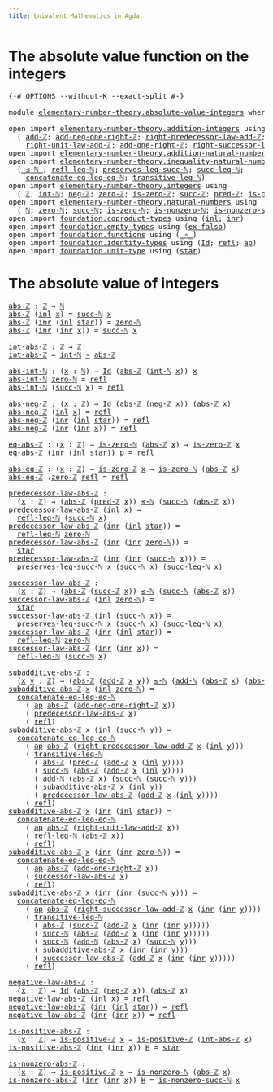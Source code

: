 ```yaml
---
title: Univalent Mathematics in Agda
---
```


# The absolute value function on the integers

<pre class="Agda"><a id="102" class="Symbol">{-#</a> <a id="106" class="Keyword">OPTIONS</a> <a id="114" class="Pragma">--without-K</a> <a id="126" class="Pragma">--exact-split</a> <a id="140" class="Symbol">#-}</a>

<a id="145" class="Keyword">module</a> <a id="152" href="elementary-number-theory.absolute-value-integers.html" class="Module">elementary-number-theory.absolute-value-integers</a> <a id="201" class="Keyword">where</a>

<a id="208" class="Keyword">open</a> <a id="213" class="Keyword">import</a> <a id="220" href="elementary-number-theory.addition-integers.html" class="Module">elementary-number-theory.addition-integers</a> <a id="263" class="Keyword">using</a>
  <a id="271" class="Symbol">(</a> <a id="273" href="elementary-number-theory.addition-integers.html#1489" class="Function">add-ℤ</a><a id="278" class="Symbol">;</a> <a id="280" href="elementary-number-theory.addition-integers.html#11344" class="Function">add-neg-one-right-ℤ</a><a id="299" class="Symbol">;</a> <a id="301" href="elementary-number-theory.addition-integers.html#2920" class="Function">right-predecessor-law-add-ℤ</a><a id="328" class="Symbol">;</a>
    <a id="334" href="elementary-number-theory.addition-integers.html#2042" class="Function">right-unit-law-add-ℤ</a><a id="354" class="Symbol">;</a> <a id="356" href="elementary-number-theory.addition-integers.html#11141" class="Function">add-one-right-ℤ</a><a id="371" class="Symbol">;</a> <a id="373" href="elementary-number-theory.addition-integers.html#4028" class="Function">right-successor-law-add-ℤ</a><a id="398" class="Symbol">)</a>
<a id="400" class="Keyword">open</a> <a id="405" class="Keyword">import</a> <a id="412" href="elementary-number-theory.addition-natural-numbers.html" class="Module">elementary-number-theory.addition-natural-numbers</a> <a id="462" class="Keyword">using</a> <a id="468" class="Symbol">(</a><a id="469" href="elementary-number-theory.addition-natural-numbers.html#1160" class="Function">add-ℕ</a><a id="474" class="Symbol">)</a>
<a id="476" class="Keyword">open</a> <a id="481" class="Keyword">import</a> <a id="488" href="elementary-number-theory.inequality-natural-numbers.html" class="Module">elementary-number-theory.inequality-natural-numbers</a> <a id="540" class="Keyword">using</a>
  <a id="548" class="Symbol">(</a><a id="549" href="elementary-number-theory.inequality-natural-numbers.html#1766" class="Function Operator">_≤-ℕ_</a><a id="554" class="Symbol">;</a> <a id="556" href="elementary-number-theory.inequality-natural-numbers.html#4474" class="Function">refl-leq-ℕ</a><a id="566" class="Symbol">;</a> <a id="568" href="elementary-number-theory.inequality-natural-numbers.html#5751" class="Function">preserves-leq-succ-ℕ</a><a id="588" class="Symbol">;</a> <a id="590" href="elementary-number-theory.inequality-natural-numbers.html#2679" class="Function">succ-leq-ℕ</a><a id="600" class="Symbol">;</a>
    <a id="606" href="elementary-number-theory.inequality-natural-numbers.html#2841" class="Function">concatenate-eq-leq-eq-ℕ</a><a id="629" class="Symbol">;</a> <a id="631" href="elementary-number-theory.inequality-natural-numbers.html#4674" class="Function">transitive-leq-ℕ</a><a id="647" class="Symbol">)</a>
<a id="649" class="Keyword">open</a> <a id="654" class="Keyword">import</a> <a id="661" href="elementary-number-theory.integers.html" class="Module">elementary-number-theory.integers</a> <a id="695" class="Keyword">using</a>
  <a id="703" class="Symbol">(</a> <a id="705" href="elementary-number-theory.integers.html#1867" class="Function">ℤ</a><a id="706" class="Symbol">;</a> <a id="708" href="elementary-number-theory.integers.html#2492" class="Function">int-ℕ</a><a id="713" class="Symbol">;</a> <a id="715" href="elementary-number-theory.integers.html#3883" class="Function">neg-ℤ</a><a id="720" class="Symbol">;</a> <a id="722" href="elementary-number-theory.integers.html#2119" class="Function">zero-ℤ</a><a id="728" class="Symbol">;</a> <a id="730" href="elementary-number-theory.integers.html#2155" class="Function">is-zero-ℤ</a><a id="739" class="Symbol">;</a> <a id="741" href="elementary-number-theory.integers.html#3458" class="Function">succ-ℤ</a><a id="747" class="Symbol">;</a> <a id="749" href="elementary-number-theory.integers.html#3611" class="Function">pred-ℤ</a><a id="755" class="Symbol">;</a> <a id="757" href="elementary-number-theory.integers.html#7400" class="Function">is-positive-ℤ</a><a id="770" class="Symbol">)</a>
<a id="772" class="Keyword">open</a> <a id="777" class="Keyword">import</a> <a id="784" href="elementary-number-theory.natural-numbers.html" class="Module">elementary-number-theory.natural-numbers</a> <a id="825" class="Keyword">using</a>
  <a id="833" class="Symbol">(</a> <a id="835" href="elementary-number-theory.natural-numbers.html#1444" class="Datatype">ℕ</a><a id="836" class="Symbol">;</a> <a id="838" href="elementary-number-theory.natural-numbers.html#1465" class="InductiveConstructor">zero-ℕ</a><a id="844" class="Symbol">;</a> <a id="846" href="elementary-number-theory.natural-numbers.html#1478" class="InductiveConstructor">succ-ℕ</a><a id="852" class="Symbol">;</a> <a id="854" href="elementary-number-theory.natural-numbers.html#1742" class="Function">is-zero-ℕ</a><a id="863" class="Symbol">;</a> <a id="865" href="elementary-number-theory.natural-numbers.html#1926" class="Function">is-nonzero-ℕ</a><a id="877" class="Symbol">;</a> <a id="879" href="elementary-number-theory.natural-numbers.html#3025" class="Function">is-nonzero-succ-ℕ</a><a id="896" class="Symbol">)</a>
<a id="898" class="Keyword">open</a> <a id="903" class="Keyword">import</a> <a id="910" href="foundation.coproduct-types.html" class="Module">foundation.coproduct-types</a> <a id="937" class="Keyword">using</a> <a id="943" class="Symbol">(</a><a id="944" href="foundation.coproduct-types.html#1239" class="InductiveConstructor">inl</a><a id="947" class="Symbol">;</a> <a id="949" href="foundation.coproduct-types.html#1262" class="InductiveConstructor">inr</a><a id="952" class="Symbol">)</a>
<a id="954" class="Keyword">open</a> <a id="959" class="Keyword">import</a> <a id="966" href="foundation.empty-types.html" class="Module">foundation.empty-types</a> <a id="989" class="Keyword">using</a> <a id="995" class="Symbol">(</a><a id="996" href="foundation-core.empty-types.html#1147" class="Function">ex-falso</a><a id="1004" class="Symbol">)</a>
<a id="1006" class="Keyword">open</a> <a id="1011" class="Keyword">import</a> <a id="1018" href="foundation.functions.html" class="Module">foundation.functions</a> <a id="1039" class="Keyword">using</a> <a id="1045" class="Symbol">(</a><a id="1046" href="foundation-core.functions.html#407" class="Function Operator">_∘_</a><a id="1049" class="Symbol">)</a>
<a id="1051" class="Keyword">open</a> <a id="1056" class="Keyword">import</a> <a id="1063" href="foundation.identity-types.html" class="Module">foundation.identity-types</a> <a id="1089" class="Keyword">using</a> <a id="1095" class="Symbol">(</a><a id="1096" href="foundation-core.identity-types.html#641" class="Datatype">Id</a><a id="1098" class="Symbol">;</a> <a id="1100" href="foundation-core.identity-types.html#694" class="InductiveConstructor">refl</a><a id="1104" class="Symbol">;</a> <a id="1106" href="foundation-core.identity-types.html#2853" class="Function">ap</a><a id="1108" class="Symbol">)</a>
<a id="1110" class="Keyword">open</a> <a id="1115" class="Keyword">import</a> <a id="1122" href="foundation.unit-type.html" class="Module">foundation.unit-type</a> <a id="1143" class="Keyword">using</a> <a id="1149" class="Symbol">(</a><a id="1150" href="foundation.unit-type.html#999" class="InductiveConstructor">star</a><a id="1154" class="Symbol">)</a>
</pre>
# The absolute value of integers

<pre class="Agda"><a id="abs-ℤ"></a><a id="1199" href="elementary-number-theory.absolute-value-integers.html#1199" class="Function">abs-ℤ</a> <a id="1205" class="Symbol">:</a> <a id="1207" href="elementary-number-theory.integers.html#1867" class="Function">ℤ</a> <a id="1209" class="Symbol">→</a> <a id="1211" href="elementary-number-theory.natural-numbers.html#1444" class="Datatype">ℕ</a>
<a id="1213" href="elementary-number-theory.absolute-value-integers.html#1199" class="Function">abs-ℤ</a> <a id="1219" class="Symbol">(</a><a id="1220" href="foundation.coproduct-types.html#1239" class="InductiveConstructor">inl</a> <a id="1224" href="elementary-number-theory.absolute-value-integers.html#1224" class="Bound">x</a><a id="1225" class="Symbol">)</a> <a id="1227" class="Symbol">=</a> <a id="1229" href="elementary-number-theory.natural-numbers.html#1478" class="InductiveConstructor">succ-ℕ</a> <a id="1236" href="elementary-number-theory.absolute-value-integers.html#1224" class="Bound">x</a>
<a id="1238" href="elementary-number-theory.absolute-value-integers.html#1199" class="Function">abs-ℤ</a> <a id="1244" class="Symbol">(</a><a id="1245" href="foundation.coproduct-types.html#1262" class="InductiveConstructor">inr</a> <a id="1249" class="Symbol">(</a><a id="1250" href="foundation.coproduct-types.html#1239" class="InductiveConstructor">inl</a> <a id="1254" href="foundation.unit-type.html#999" class="InductiveConstructor">star</a><a id="1258" class="Symbol">))</a> <a id="1261" class="Symbol">=</a> <a id="1263" href="elementary-number-theory.natural-numbers.html#1465" class="InductiveConstructor">zero-ℕ</a>
<a id="1270" href="elementary-number-theory.absolute-value-integers.html#1199" class="Function">abs-ℤ</a> <a id="1276" class="Symbol">(</a><a id="1277" href="foundation.coproduct-types.html#1262" class="InductiveConstructor">inr</a> <a id="1281" class="Symbol">(</a><a id="1282" href="foundation.coproduct-types.html#1262" class="InductiveConstructor">inr</a> <a id="1286" href="elementary-number-theory.absolute-value-integers.html#1286" class="Bound">x</a><a id="1287" class="Symbol">))</a> <a id="1290" class="Symbol">=</a> <a id="1292" href="elementary-number-theory.natural-numbers.html#1478" class="InductiveConstructor">succ-ℕ</a> <a id="1299" href="elementary-number-theory.absolute-value-integers.html#1286" class="Bound">x</a>

<a id="int-abs-ℤ"></a><a id="1302" href="elementary-number-theory.absolute-value-integers.html#1302" class="Function">int-abs-ℤ</a> <a id="1312" class="Symbol">:</a> <a id="1314" href="elementary-number-theory.integers.html#1867" class="Function">ℤ</a> <a id="1316" class="Symbol">→</a> <a id="1318" href="elementary-number-theory.integers.html#1867" class="Function">ℤ</a>
<a id="1320" href="elementary-number-theory.absolute-value-integers.html#1302" class="Function">int-abs-ℤ</a> <a id="1330" class="Symbol">=</a> <a id="1332" href="elementary-number-theory.integers.html#2492" class="Function">int-ℕ</a> <a id="1338" href="foundation-core.functions.html#407" class="Function Operator">∘</a> <a id="1340" href="elementary-number-theory.absolute-value-integers.html#1199" class="Function">abs-ℤ</a>

<a id="abs-int-ℕ"></a><a id="1347" href="elementary-number-theory.absolute-value-integers.html#1347" class="Function">abs-int-ℕ</a> <a id="1357" class="Symbol">:</a> <a id="1359" class="Symbol">(</a><a id="1360" href="elementary-number-theory.absolute-value-integers.html#1360" class="Bound">x</a> <a id="1362" class="Symbol">:</a> <a id="1364" href="elementary-number-theory.natural-numbers.html#1444" class="Datatype">ℕ</a><a id="1365" class="Symbol">)</a> <a id="1367" class="Symbol">→</a> <a id="1369" href="foundation-core.identity-types.html#641" class="Datatype">Id</a> <a id="1372" class="Symbol">(</a><a id="1373" href="elementary-number-theory.absolute-value-integers.html#1199" class="Function">abs-ℤ</a> <a id="1379" class="Symbol">(</a><a id="1380" href="elementary-number-theory.integers.html#2492" class="Function">int-ℕ</a> <a id="1386" href="elementary-number-theory.absolute-value-integers.html#1360" class="Bound">x</a><a id="1387" class="Symbol">))</a> <a id="1390" href="elementary-number-theory.absolute-value-integers.html#1360" class="Bound">x</a>
<a id="1392" href="elementary-number-theory.absolute-value-integers.html#1347" class="Function">abs-int-ℕ</a> <a id="1402" href="elementary-number-theory.natural-numbers.html#1465" class="InductiveConstructor">zero-ℕ</a> <a id="1409" class="Symbol">=</a> <a id="1411" href="foundation-core.identity-types.html#694" class="InductiveConstructor">refl</a>
<a id="1416" href="elementary-number-theory.absolute-value-integers.html#1347" class="Function">abs-int-ℕ</a> <a id="1426" class="Symbol">(</a><a id="1427" href="elementary-number-theory.natural-numbers.html#1478" class="InductiveConstructor">succ-ℕ</a> <a id="1434" href="elementary-number-theory.absolute-value-integers.html#1434" class="Bound">x</a><a id="1435" class="Symbol">)</a> <a id="1437" class="Symbol">=</a> <a id="1439" href="foundation-core.identity-types.html#694" class="InductiveConstructor">refl</a>

<a id="abs-neg-ℤ"></a><a id="1445" href="elementary-number-theory.absolute-value-integers.html#1445" class="Function">abs-neg-ℤ</a> <a id="1455" class="Symbol">:</a> <a id="1457" class="Symbol">(</a><a id="1458" href="elementary-number-theory.absolute-value-integers.html#1458" class="Bound">x</a> <a id="1460" class="Symbol">:</a> <a id="1462" href="elementary-number-theory.integers.html#1867" class="Function">ℤ</a><a id="1463" class="Symbol">)</a> <a id="1465" class="Symbol">→</a> <a id="1467" href="foundation-core.identity-types.html#641" class="Datatype">Id</a> <a id="1470" class="Symbol">(</a><a id="1471" href="elementary-number-theory.absolute-value-integers.html#1199" class="Function">abs-ℤ</a> <a id="1477" class="Symbol">(</a><a id="1478" href="elementary-number-theory.integers.html#3883" class="Function">neg-ℤ</a> <a id="1484" href="elementary-number-theory.absolute-value-integers.html#1458" class="Bound">x</a><a id="1485" class="Symbol">))</a> <a id="1488" class="Symbol">(</a><a id="1489" href="elementary-number-theory.absolute-value-integers.html#1199" class="Function">abs-ℤ</a> <a id="1495" href="elementary-number-theory.absolute-value-integers.html#1458" class="Bound">x</a><a id="1496" class="Symbol">)</a>
<a id="1498" href="elementary-number-theory.absolute-value-integers.html#1445" class="Function">abs-neg-ℤ</a> <a id="1508" class="Symbol">(</a><a id="1509" href="foundation.coproduct-types.html#1239" class="InductiveConstructor">inl</a> <a id="1513" href="elementary-number-theory.absolute-value-integers.html#1513" class="Bound">x</a><a id="1514" class="Symbol">)</a> <a id="1516" class="Symbol">=</a> <a id="1518" href="foundation-core.identity-types.html#694" class="InductiveConstructor">refl</a>
<a id="1523" href="elementary-number-theory.absolute-value-integers.html#1445" class="Function">abs-neg-ℤ</a> <a id="1533" class="Symbol">(</a><a id="1534" href="foundation.coproduct-types.html#1262" class="InductiveConstructor">inr</a> <a id="1538" class="Symbol">(</a><a id="1539" href="foundation.coproduct-types.html#1239" class="InductiveConstructor">inl</a> <a id="1543" href="foundation.unit-type.html#999" class="InductiveConstructor">star</a><a id="1547" class="Symbol">))</a> <a id="1550" class="Symbol">=</a> <a id="1552" href="foundation-core.identity-types.html#694" class="InductiveConstructor">refl</a>
<a id="1557" href="elementary-number-theory.absolute-value-integers.html#1445" class="Function">abs-neg-ℤ</a> <a id="1567" class="Symbol">(</a><a id="1568" href="foundation.coproduct-types.html#1262" class="InductiveConstructor">inr</a> <a id="1572" class="Symbol">(</a><a id="1573" href="foundation.coproduct-types.html#1262" class="InductiveConstructor">inr</a> <a id="1577" href="elementary-number-theory.absolute-value-integers.html#1577" class="Bound">x</a><a id="1578" class="Symbol">))</a> <a id="1581" class="Symbol">=</a> <a id="1583" href="foundation-core.identity-types.html#694" class="InductiveConstructor">refl</a>

<a id="eq-abs-ℤ"></a><a id="1589" href="elementary-number-theory.absolute-value-integers.html#1589" class="Function">eq-abs-ℤ</a> <a id="1598" class="Symbol">:</a> <a id="1600" class="Symbol">(</a><a id="1601" href="elementary-number-theory.absolute-value-integers.html#1601" class="Bound">x</a> <a id="1603" class="Symbol">:</a> <a id="1605" href="elementary-number-theory.integers.html#1867" class="Function">ℤ</a><a id="1606" class="Symbol">)</a> <a id="1608" class="Symbol">→</a> <a id="1610" href="elementary-number-theory.natural-numbers.html#1742" class="Function">is-zero-ℕ</a> <a id="1620" class="Symbol">(</a><a id="1621" href="elementary-number-theory.absolute-value-integers.html#1199" class="Function">abs-ℤ</a> <a id="1627" href="elementary-number-theory.absolute-value-integers.html#1601" class="Bound">x</a><a id="1628" class="Symbol">)</a> <a id="1630" class="Symbol">→</a> <a id="1632" href="elementary-number-theory.integers.html#2155" class="Function">is-zero-ℤ</a> <a id="1642" href="elementary-number-theory.absolute-value-integers.html#1601" class="Bound">x</a>
<a id="1644" href="elementary-number-theory.absolute-value-integers.html#1589" class="Function">eq-abs-ℤ</a> <a id="1653" class="Symbol">(</a><a id="1654" href="foundation.coproduct-types.html#1262" class="InductiveConstructor">inr</a> <a id="1658" class="Symbol">(</a><a id="1659" href="foundation.coproduct-types.html#1239" class="InductiveConstructor">inl</a> <a id="1663" href="foundation.unit-type.html#999" class="InductiveConstructor">star</a><a id="1667" class="Symbol">))</a> <a id="1670" href="elementary-number-theory.absolute-value-integers.html#1670" class="Bound">p</a> <a id="1672" class="Symbol">=</a> <a id="1674" href="foundation-core.identity-types.html#694" class="InductiveConstructor">refl</a>

<a id="abs-eq-ℤ"></a><a id="1680" href="elementary-number-theory.absolute-value-integers.html#1680" class="Function">abs-eq-ℤ</a> <a id="1689" class="Symbol">:</a> <a id="1691" class="Symbol">(</a><a id="1692" href="elementary-number-theory.absolute-value-integers.html#1692" class="Bound">x</a> <a id="1694" class="Symbol">:</a> <a id="1696" href="elementary-number-theory.integers.html#1867" class="Function">ℤ</a><a id="1697" class="Symbol">)</a> <a id="1699" class="Symbol">→</a> <a id="1701" href="elementary-number-theory.integers.html#2155" class="Function">is-zero-ℤ</a> <a id="1711" href="elementary-number-theory.absolute-value-integers.html#1692" class="Bound">x</a> <a id="1713" class="Symbol">→</a> <a id="1715" href="elementary-number-theory.natural-numbers.html#1742" class="Function">is-zero-ℕ</a> <a id="1725" class="Symbol">(</a><a id="1726" href="elementary-number-theory.absolute-value-integers.html#1199" class="Function">abs-ℤ</a> <a id="1732" href="elementary-number-theory.absolute-value-integers.html#1692" class="Bound">x</a><a id="1733" class="Symbol">)</a>
<a id="1735" href="elementary-number-theory.absolute-value-integers.html#1680" class="Function">abs-eq-ℤ</a> <a id="1744" class="DottedPattern Symbol">.</a><a id="1745" href="elementary-number-theory.integers.html#2119" class="DottedPattern Function">zero-ℤ</a> <a id="1752" href="foundation-core.identity-types.html#694" class="InductiveConstructor">refl</a> <a id="1757" class="Symbol">=</a> <a id="1759" href="foundation-core.identity-types.html#694" class="InductiveConstructor">refl</a>

<a id="predecessor-law-abs-ℤ"></a><a id="1765" href="elementary-number-theory.absolute-value-integers.html#1765" class="Function">predecessor-law-abs-ℤ</a> <a id="1787" class="Symbol">:</a>
  <a id="1791" class="Symbol">(</a><a id="1792" href="elementary-number-theory.absolute-value-integers.html#1792" class="Bound">x</a> <a id="1794" class="Symbol">:</a> <a id="1796" href="elementary-number-theory.integers.html#1867" class="Function">ℤ</a><a id="1797" class="Symbol">)</a> <a id="1799" class="Symbol">→</a> <a id="1801" class="Symbol">(</a><a id="1802" href="elementary-number-theory.absolute-value-integers.html#1199" class="Function">abs-ℤ</a> <a id="1808" class="Symbol">(</a><a id="1809" href="elementary-number-theory.integers.html#3611" class="Function">pred-ℤ</a> <a id="1816" href="elementary-number-theory.absolute-value-integers.html#1792" class="Bound">x</a><a id="1817" class="Symbol">))</a> <a id="1820" href="elementary-number-theory.inequality-natural-numbers.html#1766" class="Function Operator">≤-ℕ</a> <a id="1824" class="Symbol">(</a><a id="1825" href="elementary-number-theory.natural-numbers.html#1478" class="InductiveConstructor">succ-ℕ</a> <a id="1832" class="Symbol">(</a><a id="1833" href="elementary-number-theory.absolute-value-integers.html#1199" class="Function">abs-ℤ</a> <a id="1839" href="elementary-number-theory.absolute-value-integers.html#1792" class="Bound">x</a><a id="1840" class="Symbol">))</a>
<a id="1843" href="elementary-number-theory.absolute-value-integers.html#1765" class="Function">predecessor-law-abs-ℤ</a> <a id="1865" class="Symbol">(</a><a id="1866" href="foundation.coproduct-types.html#1239" class="InductiveConstructor">inl</a> <a id="1870" href="elementary-number-theory.absolute-value-integers.html#1870" class="Bound">x</a><a id="1871" class="Symbol">)</a> <a id="1873" class="Symbol">=</a>
  <a id="1877" href="elementary-number-theory.inequality-natural-numbers.html#4474" class="Function">refl-leq-ℕ</a> <a id="1888" class="Symbol">(</a><a id="1889" href="elementary-number-theory.natural-numbers.html#1478" class="InductiveConstructor">succ-ℕ</a> <a id="1896" href="elementary-number-theory.absolute-value-integers.html#1870" class="Bound">x</a><a id="1897" class="Symbol">)</a>
<a id="1899" href="elementary-number-theory.absolute-value-integers.html#1765" class="Function">predecessor-law-abs-ℤ</a> <a id="1921" class="Symbol">(</a><a id="1922" href="foundation.coproduct-types.html#1262" class="InductiveConstructor">inr</a> <a id="1926" class="Symbol">(</a><a id="1927" href="foundation.coproduct-types.html#1239" class="InductiveConstructor">inl</a> <a id="1931" href="foundation.unit-type.html#999" class="InductiveConstructor">star</a><a id="1935" class="Symbol">))</a> <a id="1938" class="Symbol">=</a>
  <a id="1942" href="elementary-number-theory.inequality-natural-numbers.html#4474" class="Function">refl-leq-ℕ</a> <a id="1953" href="elementary-number-theory.natural-numbers.html#1465" class="InductiveConstructor">zero-ℕ</a>
<a id="1960" href="elementary-number-theory.absolute-value-integers.html#1765" class="Function">predecessor-law-abs-ℤ</a> <a id="1982" class="Symbol">(</a><a id="1983" href="foundation.coproduct-types.html#1262" class="InductiveConstructor">inr</a> <a id="1987" class="Symbol">(</a><a id="1988" href="foundation.coproduct-types.html#1262" class="InductiveConstructor">inr</a> <a id="1992" href="elementary-number-theory.natural-numbers.html#1465" class="InductiveConstructor">zero-ℕ</a><a id="1998" class="Symbol">))</a> <a id="2001" class="Symbol">=</a>
  <a id="2005" href="foundation.unit-type.html#999" class="InductiveConstructor">star</a>
<a id="2010" href="elementary-number-theory.absolute-value-integers.html#1765" class="Function">predecessor-law-abs-ℤ</a> <a id="2032" class="Symbol">(</a><a id="2033" href="foundation.coproduct-types.html#1262" class="InductiveConstructor">inr</a> <a id="2037" class="Symbol">(</a><a id="2038" href="foundation.coproduct-types.html#1262" class="InductiveConstructor">inr</a> <a id="2042" class="Symbol">(</a><a id="2043" href="elementary-number-theory.natural-numbers.html#1478" class="InductiveConstructor">succ-ℕ</a> <a id="2050" href="elementary-number-theory.absolute-value-integers.html#2050" class="Bound">x</a><a id="2051" class="Symbol">)))</a> <a id="2055" class="Symbol">=</a>
  <a id="2059" href="elementary-number-theory.inequality-natural-numbers.html#5751" class="Function">preserves-leq-succ-ℕ</a> <a id="2080" href="elementary-number-theory.absolute-value-integers.html#2050" class="Bound">x</a> <a id="2082" class="Symbol">(</a><a id="2083" href="elementary-number-theory.natural-numbers.html#1478" class="InductiveConstructor">succ-ℕ</a> <a id="2090" href="elementary-number-theory.absolute-value-integers.html#2050" class="Bound">x</a><a id="2091" class="Symbol">)</a> <a id="2093" class="Symbol">(</a><a id="2094" href="elementary-number-theory.inequality-natural-numbers.html#2679" class="Function">succ-leq-ℕ</a> <a id="2105" href="elementary-number-theory.absolute-value-integers.html#2050" class="Bound">x</a><a id="2106" class="Symbol">)</a>

<a id="successor-law-abs-ℤ"></a><a id="2109" href="elementary-number-theory.absolute-value-integers.html#2109" class="Function">successor-law-abs-ℤ</a> <a id="2129" class="Symbol">:</a>
  <a id="2133" class="Symbol">(</a><a id="2134" href="elementary-number-theory.absolute-value-integers.html#2134" class="Bound">x</a> <a id="2136" class="Symbol">:</a> <a id="2138" href="elementary-number-theory.integers.html#1867" class="Function">ℤ</a><a id="2139" class="Symbol">)</a> <a id="2141" class="Symbol">→</a> <a id="2143" class="Symbol">(</a><a id="2144" href="elementary-number-theory.absolute-value-integers.html#1199" class="Function">abs-ℤ</a> <a id="2150" class="Symbol">(</a><a id="2151" href="elementary-number-theory.integers.html#3458" class="Function">succ-ℤ</a> <a id="2158" href="elementary-number-theory.absolute-value-integers.html#2134" class="Bound">x</a><a id="2159" class="Symbol">))</a> <a id="2162" href="elementary-number-theory.inequality-natural-numbers.html#1766" class="Function Operator">≤-ℕ</a> <a id="2166" class="Symbol">(</a><a id="2167" href="elementary-number-theory.natural-numbers.html#1478" class="InductiveConstructor">succ-ℕ</a> <a id="2174" class="Symbol">(</a><a id="2175" href="elementary-number-theory.absolute-value-integers.html#1199" class="Function">abs-ℤ</a> <a id="2181" href="elementary-number-theory.absolute-value-integers.html#2134" class="Bound">x</a><a id="2182" class="Symbol">))</a>
<a id="2185" href="elementary-number-theory.absolute-value-integers.html#2109" class="Function">successor-law-abs-ℤ</a> <a id="2205" class="Symbol">(</a><a id="2206" href="foundation.coproduct-types.html#1239" class="InductiveConstructor">inl</a> <a id="2210" href="elementary-number-theory.natural-numbers.html#1465" class="InductiveConstructor">zero-ℕ</a><a id="2216" class="Symbol">)</a> <a id="2218" class="Symbol">=</a>
  <a id="2222" href="foundation.unit-type.html#999" class="InductiveConstructor">star</a>
<a id="2227" href="elementary-number-theory.absolute-value-integers.html#2109" class="Function">successor-law-abs-ℤ</a> <a id="2247" class="Symbol">(</a><a id="2248" href="foundation.coproduct-types.html#1239" class="InductiveConstructor">inl</a> <a id="2252" class="Symbol">(</a><a id="2253" href="elementary-number-theory.natural-numbers.html#1478" class="InductiveConstructor">succ-ℕ</a> <a id="2260" href="elementary-number-theory.absolute-value-integers.html#2260" class="Bound">x</a><a id="2261" class="Symbol">))</a> <a id="2264" class="Symbol">=</a>
  <a id="2268" href="elementary-number-theory.inequality-natural-numbers.html#5751" class="Function">preserves-leq-succ-ℕ</a> <a id="2289" href="elementary-number-theory.absolute-value-integers.html#2260" class="Bound">x</a> <a id="2291" class="Symbol">(</a><a id="2292" href="elementary-number-theory.natural-numbers.html#1478" class="InductiveConstructor">succ-ℕ</a> <a id="2299" href="elementary-number-theory.absolute-value-integers.html#2260" class="Bound">x</a><a id="2300" class="Symbol">)</a> <a id="2302" class="Symbol">(</a><a id="2303" href="elementary-number-theory.inequality-natural-numbers.html#2679" class="Function">succ-leq-ℕ</a> <a id="2314" href="elementary-number-theory.absolute-value-integers.html#2260" class="Bound">x</a><a id="2315" class="Symbol">)</a>
<a id="2317" href="elementary-number-theory.absolute-value-integers.html#2109" class="Function">successor-law-abs-ℤ</a> <a id="2337" class="Symbol">(</a><a id="2338" href="foundation.coproduct-types.html#1262" class="InductiveConstructor">inr</a> <a id="2342" class="Symbol">(</a><a id="2343" href="foundation.coproduct-types.html#1239" class="InductiveConstructor">inl</a> <a id="2347" href="foundation.unit-type.html#999" class="InductiveConstructor">star</a><a id="2351" class="Symbol">))</a> <a id="2354" class="Symbol">=</a>
  <a id="2358" href="elementary-number-theory.inequality-natural-numbers.html#4474" class="Function">refl-leq-ℕ</a> <a id="2369" href="elementary-number-theory.natural-numbers.html#1465" class="InductiveConstructor">zero-ℕ</a>
<a id="2376" href="elementary-number-theory.absolute-value-integers.html#2109" class="Function">successor-law-abs-ℤ</a> <a id="2396" class="Symbol">(</a><a id="2397" href="foundation.coproduct-types.html#1262" class="InductiveConstructor">inr</a> <a id="2401" class="Symbol">(</a><a id="2402" href="foundation.coproduct-types.html#1262" class="InductiveConstructor">inr</a> <a id="2406" href="elementary-number-theory.absolute-value-integers.html#2406" class="Bound">x</a><a id="2407" class="Symbol">))</a> <a id="2410" class="Symbol">=</a>
  <a id="2414" href="elementary-number-theory.inequality-natural-numbers.html#4474" class="Function">refl-leq-ℕ</a> <a id="2425" class="Symbol">(</a><a id="2426" href="elementary-number-theory.natural-numbers.html#1478" class="InductiveConstructor">succ-ℕ</a> <a id="2433" href="elementary-number-theory.absolute-value-integers.html#2406" class="Bound">x</a><a id="2434" class="Symbol">)</a>

<a id="subadditive-abs-ℤ"></a><a id="2437" href="elementary-number-theory.absolute-value-integers.html#2437" class="Function">subadditive-abs-ℤ</a> <a id="2455" class="Symbol">:</a>
  <a id="2459" class="Symbol">(</a><a id="2460" href="elementary-number-theory.absolute-value-integers.html#2460" class="Bound">x</a> <a id="2462" href="elementary-number-theory.absolute-value-integers.html#2462" class="Bound">y</a> <a id="2464" class="Symbol">:</a> <a id="2466" href="elementary-number-theory.integers.html#1867" class="Function">ℤ</a><a id="2467" class="Symbol">)</a> <a id="2469" class="Symbol">→</a> <a id="2471" class="Symbol">(</a><a id="2472" href="elementary-number-theory.absolute-value-integers.html#1199" class="Function">abs-ℤ</a> <a id="2478" class="Symbol">(</a><a id="2479" href="elementary-number-theory.addition-integers.html#1489" class="Function">add-ℤ</a> <a id="2485" href="elementary-number-theory.absolute-value-integers.html#2460" class="Bound">x</a> <a id="2487" href="elementary-number-theory.absolute-value-integers.html#2462" class="Bound">y</a><a id="2488" class="Symbol">))</a> <a id="2491" href="elementary-number-theory.inequality-natural-numbers.html#1766" class="Function Operator">≤-ℕ</a> <a id="2495" class="Symbol">(</a><a id="2496" href="elementary-number-theory.addition-natural-numbers.html#1160" class="Function">add-ℕ</a> <a id="2502" class="Symbol">(</a><a id="2503" href="elementary-number-theory.absolute-value-integers.html#1199" class="Function">abs-ℤ</a> <a id="2509" href="elementary-number-theory.absolute-value-integers.html#2460" class="Bound">x</a><a id="2510" class="Symbol">)</a> <a id="2512" class="Symbol">(</a><a id="2513" href="elementary-number-theory.absolute-value-integers.html#1199" class="Function">abs-ℤ</a> <a id="2519" href="elementary-number-theory.absolute-value-integers.html#2462" class="Bound">y</a><a id="2520" class="Symbol">))</a>
<a id="2523" href="elementary-number-theory.absolute-value-integers.html#2437" class="Function">subadditive-abs-ℤ</a> <a id="2541" href="elementary-number-theory.absolute-value-integers.html#2541" class="Bound">x</a> <a id="2543" class="Symbol">(</a><a id="2544" href="foundation.coproduct-types.html#1239" class="InductiveConstructor">inl</a> <a id="2548" href="elementary-number-theory.natural-numbers.html#1465" class="InductiveConstructor">zero-ℕ</a><a id="2554" class="Symbol">)</a> <a id="2556" class="Symbol">=</a>
  <a id="2560" href="elementary-number-theory.inequality-natural-numbers.html#2841" class="Function">concatenate-eq-leq-eq-ℕ</a>
    <a id="2588" class="Symbol">(</a> <a id="2590" href="foundation-core.identity-types.html#2853" class="Function">ap</a> <a id="2593" href="elementary-number-theory.absolute-value-integers.html#1199" class="Function">abs-ℤ</a> <a id="2599" class="Symbol">(</a><a id="2600" href="elementary-number-theory.addition-integers.html#11344" class="Function">add-neg-one-right-ℤ</a> <a id="2620" href="elementary-number-theory.absolute-value-integers.html#2541" class="Bound">x</a><a id="2621" class="Symbol">))</a>
    <a id="2628" class="Symbol">(</a> <a id="2630" href="elementary-number-theory.absolute-value-integers.html#1765" class="Function">predecessor-law-abs-ℤ</a> <a id="2652" href="elementary-number-theory.absolute-value-integers.html#2541" class="Bound">x</a><a id="2653" class="Symbol">)</a>
    <a id="2659" class="Symbol">(</a> <a id="2661" href="foundation-core.identity-types.html#694" class="InductiveConstructor">refl</a><a id="2665" class="Symbol">)</a>
<a id="2667" href="elementary-number-theory.absolute-value-integers.html#2437" class="Function">subadditive-abs-ℤ</a> <a id="2685" href="elementary-number-theory.absolute-value-integers.html#2685" class="Bound">x</a> <a id="2687" class="Symbol">(</a><a id="2688" href="foundation.coproduct-types.html#1239" class="InductiveConstructor">inl</a> <a id="2692" class="Symbol">(</a><a id="2693" href="elementary-number-theory.natural-numbers.html#1478" class="InductiveConstructor">succ-ℕ</a> <a id="2700" href="elementary-number-theory.absolute-value-integers.html#2700" class="Bound">y</a><a id="2701" class="Symbol">))</a> <a id="2704" class="Symbol">=</a>
  <a id="2708" href="elementary-number-theory.inequality-natural-numbers.html#2841" class="Function">concatenate-eq-leq-eq-ℕ</a>
    <a id="2736" class="Symbol">(</a> <a id="2738" href="foundation-core.identity-types.html#2853" class="Function">ap</a> <a id="2741" href="elementary-number-theory.absolute-value-integers.html#1199" class="Function">abs-ℤ</a> <a id="2747" class="Symbol">(</a><a id="2748" href="elementary-number-theory.addition-integers.html#2920" class="Function">right-predecessor-law-add-ℤ</a> <a id="2776" href="elementary-number-theory.absolute-value-integers.html#2685" class="Bound">x</a> <a id="2778" class="Symbol">(</a><a id="2779" href="foundation.coproduct-types.html#1239" class="InductiveConstructor">inl</a> <a id="2783" href="elementary-number-theory.absolute-value-integers.html#2700" class="Bound">y</a><a id="2784" class="Symbol">)))</a>
    <a id="2792" class="Symbol">(</a> <a id="2794" href="elementary-number-theory.inequality-natural-numbers.html#4674" class="Function">transitive-leq-ℕ</a>
      <a id="2817" class="Symbol">(</a> <a id="2819" href="elementary-number-theory.absolute-value-integers.html#1199" class="Function">abs-ℤ</a> <a id="2825" class="Symbol">(</a><a id="2826" href="elementary-number-theory.integers.html#3611" class="Function">pred-ℤ</a> <a id="2833" class="Symbol">(</a><a id="2834" href="elementary-number-theory.addition-integers.html#1489" class="Function">add-ℤ</a> <a id="2840" href="elementary-number-theory.absolute-value-integers.html#2685" class="Bound">x</a> <a id="2842" class="Symbol">(</a><a id="2843" href="foundation.coproduct-types.html#1239" class="InductiveConstructor">inl</a> <a id="2847" href="elementary-number-theory.absolute-value-integers.html#2700" class="Bound">y</a><a id="2848" class="Symbol">))))</a>
      <a id="2859" class="Symbol">(</a> <a id="2861" href="elementary-number-theory.natural-numbers.html#1478" class="InductiveConstructor">succ-ℕ</a> <a id="2868" class="Symbol">(</a><a id="2869" href="elementary-number-theory.absolute-value-integers.html#1199" class="Function">abs-ℤ</a> <a id="2875" class="Symbol">(</a><a id="2876" href="elementary-number-theory.addition-integers.html#1489" class="Function">add-ℤ</a> <a id="2882" href="elementary-number-theory.absolute-value-integers.html#2685" class="Bound">x</a> <a id="2884" class="Symbol">(</a><a id="2885" href="foundation.coproduct-types.html#1239" class="InductiveConstructor">inl</a> <a id="2889" href="elementary-number-theory.absolute-value-integers.html#2700" class="Bound">y</a><a id="2890" class="Symbol">))))</a>
      <a id="2901" class="Symbol">(</a> <a id="2903" href="elementary-number-theory.addition-natural-numbers.html#1160" class="Function">add-ℕ</a> <a id="2909" class="Symbol">(</a><a id="2910" href="elementary-number-theory.absolute-value-integers.html#1199" class="Function">abs-ℤ</a> <a id="2916" href="elementary-number-theory.absolute-value-integers.html#2685" class="Bound">x</a><a id="2917" class="Symbol">)</a> <a id="2919" class="Symbol">(</a><a id="2920" href="elementary-number-theory.natural-numbers.html#1478" class="InductiveConstructor">succ-ℕ</a> <a id="2927" class="Symbol">(</a><a id="2928" href="elementary-number-theory.natural-numbers.html#1478" class="InductiveConstructor">succ-ℕ</a> <a id="2935" href="elementary-number-theory.absolute-value-integers.html#2700" class="Bound">y</a><a id="2936" class="Symbol">)))</a>
      <a id="2946" class="Symbol">(</a> <a id="2948" href="elementary-number-theory.absolute-value-integers.html#2437" class="Function">subadditive-abs-ℤ</a> <a id="2966" href="elementary-number-theory.absolute-value-integers.html#2685" class="Bound">x</a> <a id="2968" class="Symbol">(</a><a id="2969" href="foundation.coproduct-types.html#1239" class="InductiveConstructor">inl</a> <a id="2973" href="elementary-number-theory.absolute-value-integers.html#2700" class="Bound">y</a><a id="2974" class="Symbol">))</a>
      <a id="2983" class="Symbol">(</a> <a id="2985" href="elementary-number-theory.absolute-value-integers.html#1765" class="Function">predecessor-law-abs-ℤ</a> <a id="3007" class="Symbol">(</a><a id="3008" href="elementary-number-theory.addition-integers.html#1489" class="Function">add-ℤ</a> <a id="3014" href="elementary-number-theory.absolute-value-integers.html#2685" class="Bound">x</a> <a id="3016" class="Symbol">(</a><a id="3017" href="foundation.coproduct-types.html#1239" class="InductiveConstructor">inl</a> <a id="3021" href="elementary-number-theory.absolute-value-integers.html#2700" class="Bound">y</a><a id="3022" class="Symbol">))))</a>
    <a id="3031" class="Symbol">(</a> <a id="3033" href="foundation-core.identity-types.html#694" class="InductiveConstructor">refl</a><a id="3037" class="Symbol">)</a>
<a id="3039" href="elementary-number-theory.absolute-value-integers.html#2437" class="Function">subadditive-abs-ℤ</a> <a id="3057" href="elementary-number-theory.absolute-value-integers.html#3057" class="Bound">x</a> <a id="3059" class="Symbol">(</a><a id="3060" href="foundation.coproduct-types.html#1262" class="InductiveConstructor">inr</a> <a id="3064" class="Symbol">(</a><a id="3065" href="foundation.coproduct-types.html#1239" class="InductiveConstructor">inl</a> <a id="3069" href="foundation.unit-type.html#999" class="InductiveConstructor">star</a><a id="3073" class="Symbol">))</a> <a id="3076" class="Symbol">=</a>
  <a id="3080" href="elementary-number-theory.inequality-natural-numbers.html#2841" class="Function">concatenate-eq-leq-eq-ℕ</a>
    <a id="3108" class="Symbol">(</a> <a id="3110" href="foundation-core.identity-types.html#2853" class="Function">ap</a> <a id="3113" href="elementary-number-theory.absolute-value-integers.html#1199" class="Function">abs-ℤ</a> <a id="3119" class="Symbol">(</a><a id="3120" href="elementary-number-theory.addition-integers.html#2042" class="Function">right-unit-law-add-ℤ</a> <a id="3141" href="elementary-number-theory.absolute-value-integers.html#3057" class="Bound">x</a><a id="3142" class="Symbol">))</a>
    <a id="3149" class="Symbol">(</a> <a id="3151" href="elementary-number-theory.inequality-natural-numbers.html#4474" class="Function">refl-leq-ℕ</a> <a id="3162" class="Symbol">(</a><a id="3163" href="elementary-number-theory.absolute-value-integers.html#1199" class="Function">abs-ℤ</a> <a id="3169" href="elementary-number-theory.absolute-value-integers.html#3057" class="Bound">x</a><a id="3170" class="Symbol">))</a>
    <a id="3177" class="Symbol">(</a> <a id="3179" href="foundation-core.identity-types.html#694" class="InductiveConstructor">refl</a><a id="3183" class="Symbol">)</a>
<a id="3185" href="elementary-number-theory.absolute-value-integers.html#2437" class="Function">subadditive-abs-ℤ</a> <a id="3203" href="elementary-number-theory.absolute-value-integers.html#3203" class="Bound">x</a> <a id="3205" class="Symbol">(</a><a id="3206" href="foundation.coproduct-types.html#1262" class="InductiveConstructor">inr</a> <a id="3210" class="Symbol">(</a><a id="3211" href="foundation.coproduct-types.html#1262" class="InductiveConstructor">inr</a> <a id="3215" href="elementary-number-theory.natural-numbers.html#1465" class="InductiveConstructor">zero-ℕ</a><a id="3221" class="Symbol">))</a> <a id="3224" class="Symbol">=</a>
  <a id="3228" href="elementary-number-theory.inequality-natural-numbers.html#2841" class="Function">concatenate-eq-leq-eq-ℕ</a>
    <a id="3256" class="Symbol">(</a> <a id="3258" href="foundation-core.identity-types.html#2853" class="Function">ap</a> <a id="3261" href="elementary-number-theory.absolute-value-integers.html#1199" class="Function">abs-ℤ</a> <a id="3267" class="Symbol">(</a><a id="3268" href="elementary-number-theory.addition-integers.html#11141" class="Function">add-one-right-ℤ</a> <a id="3284" href="elementary-number-theory.absolute-value-integers.html#3203" class="Bound">x</a><a id="3285" class="Symbol">))</a>
    <a id="3292" class="Symbol">(</a> <a id="3294" href="elementary-number-theory.absolute-value-integers.html#2109" class="Function">successor-law-abs-ℤ</a> <a id="3314" href="elementary-number-theory.absolute-value-integers.html#3203" class="Bound">x</a><a id="3315" class="Symbol">)</a>
    <a id="3321" class="Symbol">(</a> <a id="3323" href="foundation-core.identity-types.html#694" class="InductiveConstructor">refl</a><a id="3327" class="Symbol">)</a>
<a id="3329" href="elementary-number-theory.absolute-value-integers.html#2437" class="Function">subadditive-abs-ℤ</a> <a id="3347" href="elementary-number-theory.absolute-value-integers.html#3347" class="Bound">x</a> <a id="3349" class="Symbol">(</a><a id="3350" href="foundation.coproduct-types.html#1262" class="InductiveConstructor">inr</a> <a id="3354" class="Symbol">(</a><a id="3355" href="foundation.coproduct-types.html#1262" class="InductiveConstructor">inr</a> <a id="3359" class="Symbol">(</a><a id="3360" href="elementary-number-theory.natural-numbers.html#1478" class="InductiveConstructor">succ-ℕ</a> <a id="3367" href="elementary-number-theory.absolute-value-integers.html#3367" class="Bound">y</a><a id="3368" class="Symbol">)))</a> <a id="3372" class="Symbol">=</a>
  <a id="3376" href="elementary-number-theory.inequality-natural-numbers.html#2841" class="Function">concatenate-eq-leq-eq-ℕ</a>
    <a id="3404" class="Symbol">(</a> <a id="3406" href="foundation-core.identity-types.html#2853" class="Function">ap</a> <a id="3409" href="elementary-number-theory.absolute-value-integers.html#1199" class="Function">abs-ℤ</a> <a id="3415" class="Symbol">(</a><a id="3416" href="elementary-number-theory.addition-integers.html#4028" class="Function">right-successor-law-add-ℤ</a> <a id="3442" href="elementary-number-theory.absolute-value-integers.html#3347" class="Bound">x</a> <a id="3444" class="Symbol">(</a><a id="3445" href="foundation.coproduct-types.html#1262" class="InductiveConstructor">inr</a> <a id="3449" class="Symbol">(</a><a id="3450" href="foundation.coproduct-types.html#1262" class="InductiveConstructor">inr</a> <a id="3454" href="elementary-number-theory.absolute-value-integers.html#3367" class="Bound">y</a><a id="3455" class="Symbol">))))</a>
    <a id="3464" class="Symbol">(</a> <a id="3466" href="elementary-number-theory.inequality-natural-numbers.html#4674" class="Function">transitive-leq-ℕ</a>
      <a id="3489" class="Symbol">(</a> <a id="3491" href="elementary-number-theory.absolute-value-integers.html#1199" class="Function">abs-ℤ</a> <a id="3497" class="Symbol">(</a><a id="3498" href="elementary-number-theory.integers.html#3458" class="Function">succ-ℤ</a> <a id="3505" class="Symbol">(</a><a id="3506" href="elementary-number-theory.addition-integers.html#1489" class="Function">add-ℤ</a> <a id="3512" href="elementary-number-theory.absolute-value-integers.html#3347" class="Bound">x</a> <a id="3514" class="Symbol">(</a><a id="3515" href="foundation.coproduct-types.html#1262" class="InductiveConstructor">inr</a> <a id="3519" class="Symbol">(</a><a id="3520" href="foundation.coproduct-types.html#1262" class="InductiveConstructor">inr</a> <a id="3524" href="elementary-number-theory.absolute-value-integers.html#3367" class="Bound">y</a><a id="3525" class="Symbol">)))))</a>
      <a id="3537" class="Symbol">(</a> <a id="3539" href="elementary-number-theory.natural-numbers.html#1478" class="InductiveConstructor">succ-ℕ</a> <a id="3546" class="Symbol">(</a><a id="3547" href="elementary-number-theory.absolute-value-integers.html#1199" class="Function">abs-ℤ</a> <a id="3553" class="Symbol">(</a><a id="3554" href="elementary-number-theory.addition-integers.html#1489" class="Function">add-ℤ</a> <a id="3560" href="elementary-number-theory.absolute-value-integers.html#3347" class="Bound">x</a> <a id="3562" class="Symbol">(</a><a id="3563" href="foundation.coproduct-types.html#1262" class="InductiveConstructor">inr</a> <a id="3567" class="Symbol">(</a><a id="3568" href="foundation.coproduct-types.html#1262" class="InductiveConstructor">inr</a> <a id="3572" href="elementary-number-theory.absolute-value-integers.html#3367" class="Bound">y</a><a id="3573" class="Symbol">)))))</a>
      <a id="3585" class="Symbol">(</a> <a id="3587" href="elementary-number-theory.natural-numbers.html#1478" class="InductiveConstructor">succ-ℕ</a> <a id="3594" class="Symbol">(</a><a id="3595" href="elementary-number-theory.addition-natural-numbers.html#1160" class="Function">add-ℕ</a> <a id="3601" class="Symbol">(</a><a id="3602" href="elementary-number-theory.absolute-value-integers.html#1199" class="Function">abs-ℤ</a> <a id="3608" href="elementary-number-theory.absolute-value-integers.html#3347" class="Bound">x</a><a id="3609" class="Symbol">)</a> <a id="3611" class="Symbol">(</a><a id="3612" href="elementary-number-theory.natural-numbers.html#1478" class="InductiveConstructor">succ-ℕ</a> <a id="3619" href="elementary-number-theory.absolute-value-integers.html#3367" class="Bound">y</a><a id="3620" class="Symbol">)))</a>
      <a id="3630" class="Symbol">(</a> <a id="3632" href="elementary-number-theory.absolute-value-integers.html#2437" class="Function">subadditive-abs-ℤ</a> <a id="3650" href="elementary-number-theory.absolute-value-integers.html#3347" class="Bound">x</a> <a id="3652" class="Symbol">(</a><a id="3653" href="foundation.coproduct-types.html#1262" class="InductiveConstructor">inr</a> <a id="3657" class="Symbol">(</a><a id="3658" href="foundation.coproduct-types.html#1262" class="InductiveConstructor">inr</a> <a id="3662" href="elementary-number-theory.absolute-value-integers.html#3367" class="Bound">y</a><a id="3663" class="Symbol">)))</a>
      <a id="3673" class="Symbol">(</a> <a id="3675" href="elementary-number-theory.absolute-value-integers.html#2109" class="Function">successor-law-abs-ℤ</a> <a id="3695" class="Symbol">(</a><a id="3696" href="elementary-number-theory.addition-integers.html#1489" class="Function">add-ℤ</a> <a id="3702" href="elementary-number-theory.absolute-value-integers.html#3347" class="Bound">x</a> <a id="3704" class="Symbol">(</a><a id="3705" href="foundation.coproduct-types.html#1262" class="InductiveConstructor">inr</a> <a id="3709" class="Symbol">(</a><a id="3710" href="foundation.coproduct-types.html#1262" class="InductiveConstructor">inr</a> <a id="3714" href="elementary-number-theory.absolute-value-integers.html#3367" class="Bound">y</a><a id="3715" class="Symbol">)))))</a>
    <a id="3725" class="Symbol">(</a> <a id="3727" href="foundation-core.identity-types.html#694" class="InductiveConstructor">refl</a><a id="3731" class="Symbol">)</a>

<a id="negative-law-abs-ℤ"></a><a id="3734" href="elementary-number-theory.absolute-value-integers.html#3734" class="Function">negative-law-abs-ℤ</a> <a id="3753" class="Symbol">:</a>
  <a id="3757" class="Symbol">(</a><a id="3758" href="elementary-number-theory.absolute-value-integers.html#3758" class="Bound">x</a> <a id="3760" class="Symbol">:</a> <a id="3762" href="elementary-number-theory.integers.html#1867" class="Function">ℤ</a><a id="3763" class="Symbol">)</a> <a id="3765" class="Symbol">→</a> <a id="3767" href="foundation-core.identity-types.html#641" class="Datatype">Id</a> <a id="3770" class="Symbol">(</a><a id="3771" href="elementary-number-theory.absolute-value-integers.html#1199" class="Function">abs-ℤ</a> <a id="3777" class="Symbol">(</a><a id="3778" href="elementary-number-theory.integers.html#3883" class="Function">neg-ℤ</a> <a id="3784" href="elementary-number-theory.absolute-value-integers.html#3758" class="Bound">x</a><a id="3785" class="Symbol">))</a> <a id="3788" class="Symbol">(</a><a id="3789" href="elementary-number-theory.absolute-value-integers.html#1199" class="Function">abs-ℤ</a> <a id="3795" href="elementary-number-theory.absolute-value-integers.html#3758" class="Bound">x</a><a id="3796" class="Symbol">)</a>
<a id="3798" href="elementary-number-theory.absolute-value-integers.html#3734" class="Function">negative-law-abs-ℤ</a> <a id="3817" class="Symbol">(</a><a id="3818" href="foundation.coproduct-types.html#1239" class="InductiveConstructor">inl</a> <a id="3822" href="elementary-number-theory.absolute-value-integers.html#3822" class="Bound">x</a><a id="3823" class="Symbol">)</a> <a id="3825" class="Symbol">=</a> <a id="3827" href="foundation-core.identity-types.html#694" class="InductiveConstructor">refl</a>
<a id="3832" href="elementary-number-theory.absolute-value-integers.html#3734" class="Function">negative-law-abs-ℤ</a> <a id="3851" class="Symbol">(</a><a id="3852" href="foundation.coproduct-types.html#1262" class="InductiveConstructor">inr</a> <a id="3856" class="Symbol">(</a><a id="3857" href="foundation.coproduct-types.html#1239" class="InductiveConstructor">inl</a> <a id="3861" href="foundation.unit-type.html#999" class="InductiveConstructor">star</a><a id="3865" class="Symbol">))</a> <a id="3868" class="Symbol">=</a> <a id="3870" href="foundation-core.identity-types.html#694" class="InductiveConstructor">refl</a>
<a id="3875" href="elementary-number-theory.absolute-value-integers.html#3734" class="Function">negative-law-abs-ℤ</a> <a id="3894" class="Symbol">(</a><a id="3895" href="foundation.coproduct-types.html#1262" class="InductiveConstructor">inr</a> <a id="3899" class="Symbol">(</a><a id="3900" href="foundation.coproduct-types.html#1262" class="InductiveConstructor">inr</a> <a id="3904" href="elementary-number-theory.absolute-value-integers.html#3904" class="Bound">x</a><a id="3905" class="Symbol">))</a> <a id="3908" class="Symbol">=</a> <a id="3910" href="foundation-core.identity-types.html#694" class="InductiveConstructor">refl</a>

<a id="is-positive-abs-ℤ"></a><a id="3916" href="elementary-number-theory.absolute-value-integers.html#3916" class="Function">is-positive-abs-ℤ</a> <a id="3934" class="Symbol">:</a>
  <a id="3938" class="Symbol">(</a><a id="3939" href="elementary-number-theory.absolute-value-integers.html#3939" class="Bound">x</a> <a id="3941" class="Symbol">:</a> <a id="3943" href="elementary-number-theory.integers.html#1867" class="Function">ℤ</a><a id="3944" class="Symbol">)</a> <a id="3946" class="Symbol">→</a> <a id="3948" href="elementary-number-theory.integers.html#7400" class="Function">is-positive-ℤ</a> <a id="3962" href="elementary-number-theory.absolute-value-integers.html#3939" class="Bound">x</a> <a id="3964" class="Symbol">→</a> <a id="3966" href="elementary-number-theory.integers.html#7400" class="Function">is-positive-ℤ</a> <a id="3980" class="Symbol">(</a><a id="3981" href="elementary-number-theory.absolute-value-integers.html#1302" class="Function">int-abs-ℤ</a> <a id="3991" href="elementary-number-theory.absolute-value-integers.html#3939" class="Bound">x</a><a id="3992" class="Symbol">)</a>
<a id="3994" href="elementary-number-theory.absolute-value-integers.html#3916" class="Function">is-positive-abs-ℤ</a> <a id="4012" class="Symbol">(</a><a id="4013" href="foundation.coproduct-types.html#1262" class="InductiveConstructor">inr</a> <a id="4017" class="Symbol">(</a><a id="4018" href="foundation.coproduct-types.html#1262" class="InductiveConstructor">inr</a> <a id="4022" href="elementary-number-theory.absolute-value-integers.html#4022" class="Bound">x</a><a id="4023" class="Symbol">))</a> <a id="4026" href="elementary-number-theory.absolute-value-integers.html#4026" class="Bound">H</a> <a id="4028" class="Symbol">=</a> <a id="4030" href="foundation.unit-type.html#999" class="InductiveConstructor">star</a>

<a id="is-nonzero-abs-ℤ"></a><a id="4036" href="elementary-number-theory.absolute-value-integers.html#4036" class="Function">is-nonzero-abs-ℤ</a> <a id="4053" class="Symbol">:</a>
  <a id="4057" class="Symbol">(</a><a id="4058" href="elementary-number-theory.absolute-value-integers.html#4058" class="Bound">x</a> <a id="4060" class="Symbol">:</a> <a id="4062" href="elementary-number-theory.integers.html#1867" class="Function">ℤ</a><a id="4063" class="Symbol">)</a> <a id="4065" class="Symbol">→</a> <a id="4067" href="elementary-number-theory.integers.html#7400" class="Function">is-positive-ℤ</a> <a id="4081" href="elementary-number-theory.absolute-value-integers.html#4058" class="Bound">x</a> <a id="4083" class="Symbol">→</a> <a id="4085" href="elementary-number-theory.natural-numbers.html#1926" class="Function">is-nonzero-ℕ</a> <a id="4098" class="Symbol">(</a><a id="4099" href="elementary-number-theory.absolute-value-integers.html#1199" class="Function">abs-ℤ</a> <a id="4105" href="elementary-number-theory.absolute-value-integers.html#4058" class="Bound">x</a><a id="4106" class="Symbol">)</a>
<a id="4108" href="elementary-number-theory.absolute-value-integers.html#4036" class="Function">is-nonzero-abs-ℤ</a> <a id="4125" class="Symbol">(</a><a id="4126" href="foundation.coproduct-types.html#1262" class="InductiveConstructor">inr</a> <a id="4130" class="Symbol">(</a><a id="4131" href="foundation.coproduct-types.html#1262" class="InductiveConstructor">inr</a> <a id="4135" href="elementary-number-theory.absolute-value-integers.html#4135" class="Bound">x</a><a id="4136" class="Symbol">))</a> <a id="4139" href="elementary-number-theory.absolute-value-integers.html#4139" class="Bound">H</a> <a id="4141" class="Symbol">=</a> <a id="4143" href="elementary-number-theory.natural-numbers.html#3025" class="Function">is-nonzero-succ-ℕ</a> <a id="4161" href="elementary-number-theory.absolute-value-integers.html#4135" class="Bound">x</a>
</pre>